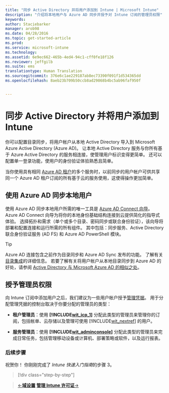 ```yaml
---
title: "同步 Active Directory 并将用户添加到 Intune | Microsoft Intune"
description: "介绍将本地用户与 Azure AD 同步并授予对 Intune 订阅的管理员权限"
keywords: 
author: Staciebarker
manager: arob98
ms.date: 04/28/2016
ms.topic: get-started-article
ms.prod: 
ms.service: microsoft-intune
ms.technology: 
ms.assetid: 6e9ec662-465b-4ed4-94c1-cff0fe18f126
ms.reviewer: jeffgilb
ms.suite: ems
translationtype: Human Translation
ms.sourcegitcommit: 376e6c1ae229187ab8ec73390f091f1d534365dd
ms.openlocfilehash: 8aeb23b709b50ccb8ad29868b4bc5ab96faf950f


---
```



# 同步 Active Directory 并将用户添加到 Intune
你可以配置目录同步，将用户帐户从本地 Active Directory 导入到 Microsoft Azure Active Directory (Azure AD)。 让本地 Active Directory 服务与你所有基于 Azure Active Directory 的服务相连接，使管理用户标识变得更简单。 还可以配置单一登录功能，使用户的身份验证体验熟悉且简单。

当你使用具有相同 [Azure AD 租户](http://technet.microsoft.com/library/jj573650.aspx#BKMK_WhatIsAnAzureADTenant)的多个服务时，以前同步的用户帐户可供共享同一个 Azure AD 租户订阅的所有基于云的服务使用，这使得操作更加简单。

## 使用 Azure AD 同步本地用户
使用 Azure AD 同步本地用户所需的唯一工具是 [Azure AD Connect 向导](https://www.microsoft.com/download/details.aspx?id=47594)。 Azure AD Connect 向导为将你的本地身份基础结构连接到云提供简化的指导式体验。  选择拓扑和需求（单个或多个目录、密码同步或联合身份验证），该向导将部署和配置连接和运行所需的所有组件。 其中包括：同步服务、Active Directory 联合身份验证服务 (AD FS) 和 Azure AD PowerShell 模块。

> [!TIP]
> Azure AD 连接包含之前作为目录同步和 Azure AD Sync 发布的功能。 了解有关[目录集成](http://technet.microsoft.com/library/jj573653.aspx)的详细信息。 若要了解有关将用户帐户从本地目录同步到 Azure AD 的好处，请参阅 [Active Directory 与 Microsoft Azure AD 的相似之处](http://technet.microsoft.com/library/dn518177.aspx)。

## 授予管理员权限
向 Intune 订阅中添加用户之后，我们建议为一些用户帐户授予[管理凭据](administrative-accounts-websites-perms.md)。 用于分配管理凭据的控制台取决于你要分配的管理员的类型：

-   **租户管理员**：使用 **[!INCLUDE[wit_icp_1](../includes/wit_icp_1_md.md)]** 分配此类型的管理员来管理你的订阅，包括帐单、云存储以及管理可使用 [!INCLUDE[wit_nextref](../includes/wit_nextref_md.md)] 的用户。

-   **服务管理员**：使用 **[!INCLUDE[wit_adminconsole](../includes/wit_adminconsole_md.md)]** 分配此类型的管理员来完成日常任务，包括管理移动设备或计算机、部署策略或软件，以及运行报表。


### 后续步骤
祝贺你！ 你刚刚完成了 *Intune 快速入门指南*的步骤 3。

>[!div class="step-by-step"]

>[&larr;**域设置**](.\start-with-a-paid-subscription-to-microsoft-intune-step-2.md)     [**管理 Intune 许可证**&rarr;](.\start-with-a-paid-subscription-to-microsoft-intune-step-4.md)  



<!--HONumber=Jul16_HO3-->


